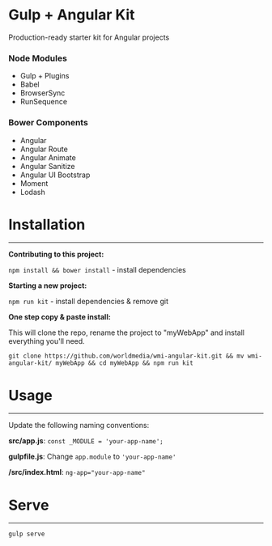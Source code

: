 # Gulp + Angular Kit

Production-ready starter kit for Angular projects

### Node Modules

- Gulp + Plugins
- Babel
- BrowserSync
- RunSequence

### Bower Components

- Angular
- Angular Route
- Angular Animate
- Angular Sanitize
- Angular UI Bootstrap
- Moment
- Lodash

# Installation
_____

**Contributing to this project:**

`npm install && bower install` - install dependencies

**Starting a new project:**

`npm run kit` - install dependencies & remove git

**One step copy & paste install:**

This will clone the repo, rename the project to "myWebApp" and install everything you'll need.

`git clone https://github.com/worldmedia/wmi-angular-kit.git && mv wmi-angular-kit/ myWebApp && cd myWebApp && npm run kit`

# Usage
_____

Update the following naming conventions:

**src/app.js**: `const _MODULE = 'your-app-name';`

**gulpfile.js**: Change `app.module` to `'your-app-name'`

**/src/index.html**: `ng-app="your-app-name"`

# Serve
_____

`gulp serve`
